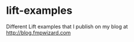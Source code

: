 lift-examples
=============

Different Lift examples that I publish on my blog at http://blog.fmpwizard.com
